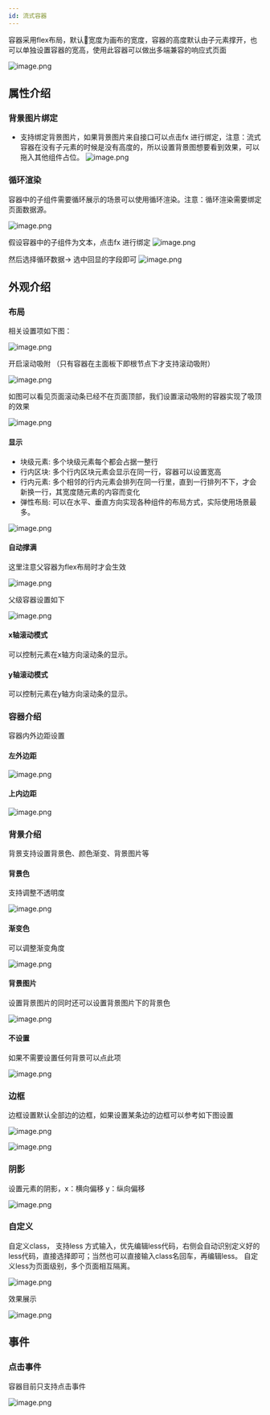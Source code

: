 ```yaml
---
id: 流式容器
---
```


容器采用flex布局，默认宽度为画布的宽度，容器的高度默认由子元素撑开，也可以单独设置容器的宽高，使用此容器可以做出多端兼容的响应式页面


![image.png](/img/移动应用/组件/flow-section.png)



## 属性介绍

### 背景图片绑定

- 支持绑定背景图片，如果背景图片来自接口可以点击fx 进行绑定，注意：流式容器在没有子元素的时候是没有高度的，所以设置背景图想要看到效果，可以拖入其他组件占位。
![image.png](/img/移动应用/组件/flow-section-1.png)

### 循环渲染
 容器中的子组件需要循环展示的场景可以使用循环渲染。注意：循环渲染需要绑定页面数据源。
 
![image.png](/img/移动应用/组件/flow-section-2.png)

假设容器中的子组件为文本，点击fx 进行绑定
![image.png](/img/移动应用/组件/flow-section-3.png)

然后选择循环数据-> 选中回显的字段即可
![image.png](/img/移动应用/组件/flow-section-4.png)


## 外观介绍

### 布局
 相关设置项如下图：

![image.png](/img/移动应用/组件/flow-section-5.png)

开启滚动吸附 （只有容器在主面板下即根节点下才支持滚动吸附）

![image.png](/img/移动应用/组件/flow-section-25.png)

如图可以看见页面滚动条已经不在页面顶部，我们设置滚动吸附的容器实现了吸顶的效果

![image.png](/img/移动应用/组件/flow-section-26.png)


#### 显示
  - 块级元素: 多个块级元素每个都会占据一整行
  - 行内区块: 多个行内区块元素会显示在同一行，容器可以设置宽高
  - 行内元素: 多个相邻的行内元素会排列在同一行里，直到一行排列不下，才会新换一行，其宽度随元素的内容而变化
  - 弹性布局: 可以在水平、垂直方向实现各种组件的布局方式，实际使用场景最多。


![image.png](/img/移动应用/组件/flow-section-6.png)

#### 自动撑满
 这里注意父容器为flex布局时才会生效

![image.png](/img/移动应用/组件/flow-section-7.png)

父级容器设置如下

![image.png](/img/移动应用/组件/flow-section-8.png)

#### x轴滚动模式
可以控制元素在x轴方向滚动条的显示。

#### y轴滚动模式
可以控制元素在y轴方向滚动条的显示。

### 容器介绍
 容器内外边距设置

#### 左外边距

![image.png](/img/移动应用/组件/flow-section-11.png)

#### 上内边距
![image.png](/img/移动应用/组件/flow-section-12.png)

### 背景介绍

背景支持设置背景色、颜色渐变、背景图片等


#### 背景色

支持调整不透明度

![image.png](/img/移动应用/组件/flow-section-13.png)

#### 渐变色

 可以调整渐变角度

![image.png](/img/移动应用/组件/flow-section-14.png)


#### 背景图片

 设置背景图片的同时还可以设置背景图片下的背景色

![image.png](/img/移动应用/组件/flow-section-16.png)

#### 不设置

如果不需要设置任何背景可以点此项

![image.png](/img/移动应用/组件/flow-section-17.png)


### 边框

边框设置默认全部边的边框，如果设置某条边的边框可以参考如下图设置

![image.png](/img/移动应用/组件/flow-section-18.png)

![image.png](/img/移动应用/组件/flow-section-19.png)

### 阴影

设置元素的阴影，x：横向偏移 y：纵向偏移

![image.png](/img/移动应用/组件/flow-section-20.png)


### 自定义

自定义class， 支持less 方式输入，优先编辑less代码，右侧会自动识别定义好的less代码，直接选择即可；当然也可以直接输入class名回车，再编辑less。
自定义less为页面级别，多个页面相互隔离。

![image.png](/img/移动应用/组件/flow-section-21.png)

效果展示

![image.png](/img/移动应用/组件/flow-section-22.png)


## 事件

### 点击事件

容器目前只支持点击事件

![image.png](/img/移动应用/组件/flow-section-24.png)


